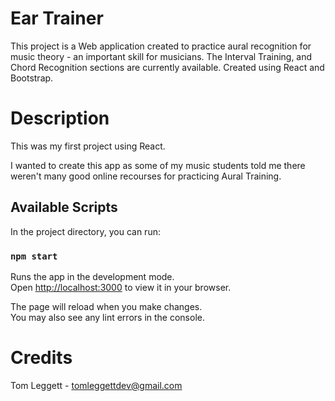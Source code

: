 # Ear Trainer

This project is a Web application created to practice aural recognition for music theory - an important skill for musicians. 
The Interval Training, and Chord Recognition sections are currently available. Created using React and Bootstrap. 


# Description

This was my first project using React. 

I wanted to create this app as some of my music students told me there weren't many good online recourses for practicing Aural Training.


## Available Scripts

In the project directory, you can run:

### `npm start`

Runs the app in the development mode.\
Open [http://localhost:3000](http://localhost:3000) to view it in your browser.

The page will reload when you make changes.\
You may also see any lint errors in the console.

# Credits

Tom Leggett - tomleggettdev@gmail.com